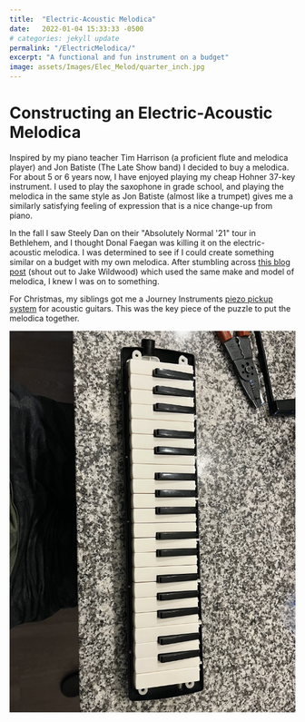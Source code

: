 ```yaml
---
title:  "Electric-Acoustic Melodica"
date:   2022-01-04 15:33:33 -0500
# categories: jekyll update
permalink: "/ElectricMelodica/"
excerpt: "A functional and fun instrument on a budget"
image: assets/Images/Elec_Melod/quarter_inch.jpg
---
```


# Constructing an Electric-Acoustic Melodica

Inspired by my piano teacher Tim Harrison (a proficient flute and melodica player) and Jon Batiste (The Late Show band) I decided to buy a melodica. For about 5 or 6 years now, I have enjoyed playing my cheap Hohner 37-key instrument. I used to play the saxophone in grade school, and playing the melodica in the same style as Jon Batiste (almost like a trumpet) gives me a similarly satisfying feeling of expression that is a nice change-up from piano. 

In the fall I saw Steely Dan on their "Absolutely Normal '21" tour in Bethlehem, and I thought Donal Faegan was killing it on the electric-acoustic melodica. I was determined to see if I could create something similar on a budget with my own melodica. After stumbling across [this blog post](https://jakewildwood.blogspot.com/2020/07/workshop-diy-electric-melodica.html) (shout out to Jake Wildwood) which used the same make and model of melodica, I knew I was on to something. 

For Christmas, my siblings got me a Journey Instruments [piezo pickup system](https://www.amazon.com/Passive-Acoustic-Pickup-EP001K-Guitars/dp/B088K6431K/ref=asc_df_B088K6431K/?tag=hyprod-20&linkCode=df0&hvadid=459643954788&hvpos=&hvnetw=g&hvrand=1577928950098337210&hvpone=&hvptwo=&hvqmt=&hvdev=c&hvdvcmdl=&hvlocint=&hvlocphy=9006949&hvtargid=pla-980612391063&psc=1) for acoustic guitars. This was the key piece of the puzzle to put the melodica together. 

![](/assets/Images/Elec_Melod/assembled.jpg)
